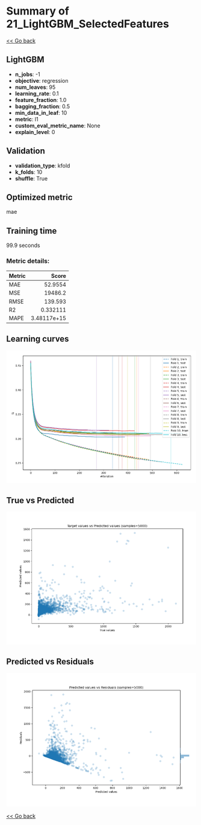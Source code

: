 # Summary of 21_LightGBM_SelectedFeatures

[<< Go back](../README.md)


## LightGBM
- **n_jobs**: -1
- **objective**: regression
- **num_leaves**: 95
- **learning_rate**: 0.1
- **feature_fraction**: 1.0
- **bagging_fraction**: 0.5
- **min_data_in_leaf**: 10
- **metric**: l1
- **custom_eval_metric_name**: None
- **explain_level**: 0

## Validation
 - **validation_type**: kfold
 - **k_folds**: 10
 - **shuffle**: True

## Optimized metric
mae

## Training time

99.9 seconds

### Metric details:
| Metric   |           Score |
|:---------|----------------:|
| MAE      |    52.9554      |
| MSE      | 19486.2         |
| RMSE     |   139.593       |
| R2       |     0.332111    |
| MAPE     |     3.48117e+15 |



## Learning curves
![Learning curves](learning_curves.png)
## True vs Predicted

![True vs Predicted](true_vs_predicted.png)


## Predicted vs Residuals

![Predicted vs Residuals](predicted_vs_residuals.png)



[<< Go back](../README.md)
